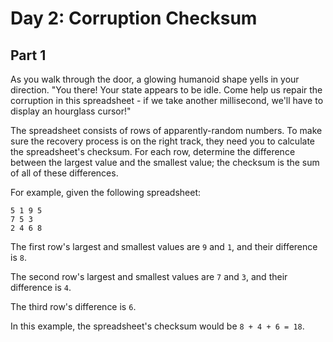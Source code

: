 Day 2: Corruption Checksum
=====

## Part 1

As you walk through the door, a glowing humanoid shape yells in your direction. "You there! Your state appears to be idle. Come help us repair the corruption in this spreadsheet - if we take another millisecond, we'll have to display an hourglass cursor!"

The spreadsheet consists of rows of apparently-random numbers. To make sure the recovery process is on the right track, they need you to calculate the spreadsheet's checksum. For each row, determine the difference between the largest value and the smallest value; the checksum is the sum of all of these differences.

For example, given the following spreadsheet:

```
5 1 9 5
7 5 3
2 4 6 8
```

The first row's largest and smallest values are `9` and `1`, and their difference is `8`.

The second row's largest and smallest values are `7` and `3`, and their difference is `4`.

The third row's difference is `6`.

In this example, the spreadsheet's checksum would be `8 + 4 + 6 = 18`.
